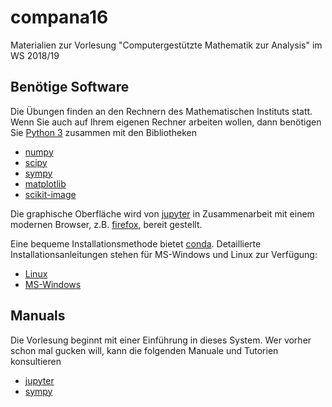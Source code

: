 # compana16
Materialien zur Vorlesung "Computergestützte Mathematik zur Analysis" im WS 2018/19

## Benötige Software

Die Übungen finden an den Rechnern des Mathematischen Instituts statt.  Wenn Sie auch auf Ihrem eigenen Rechner arbeiten wollen, dann benötigen Sie [Python 3][1] zusammen mit den Bibliotheken 

* [numpy][2]
* [scipy][3]
* [sympy][4]
* [matplotlib][5]
* [scikit-image][15]

Die graphische Oberfläche wird von [jupyter][6] in Zusammenarbeit mit
einem modernen Browser, z.B. [firefox][7], bereit gestellt.

Eine bequeme Installationsmethode bietet [conda][8].  Detaillierte
Installationsanleitungen stehen für MS-Windows und Linux zur
Verfügung:

* [Linux][9]
* [MS-Windows][10]

[1]: http://www.python.org
[2]: http://www.numpy.org
[3]: http://www.scipy.org
[4]: http://www.sympy.org
[5]: http://matplotlib.org
[6]: http://jupyter.org
[7]: https://www.mozilla.org/de/firefox
[8]: http://conda.pydata.org
[9]: ../master/installation-linux.rst
[10]: ../master/installation-windows.rst
[15]: https://scikit-image.org/

## Manuals

Die Vorlesung beginnt mit einer Einführung in dieses System.  Wer vorher schon mal gucken will, kann die folgenden Manuale und Tutorien konsultieren

* [jupyter][11]
* [sympy][12]


[11]: http://nbviewer.jupyter.org/github/jupyter/notebook/blob/master/docs/source/examples/Notebook/Notebook%20Basics.ipynb
[12]: http://docs.sympy.org/dev/tutorial/
[13]: ../master/inst-mayavi-linux.rst
[14]: ../master/inst-mayavi-windows.rst
